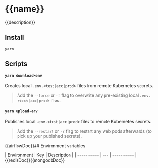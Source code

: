 # {{name}}

{{description}}

## Install

```shell
yarn
```

## Scripts

#### `yarn download-env`

Creates local `.env.<test|acc|prod>` files from remote Kubernetes secrets.

> Add the `--force` or `-f` flag to overwrite any pre-existing local `.env.<test|acc|prod>` files.

#### `yarn upload-env`

Publishes local `.env.<test|acc|prod>` files to remote Kubernetes secrets.

> Add the `--restart` or `-r` flag to restart any web pods afterwards (to pick up your published secrets).

{{airflowDoc}}## Environment variables

| Environment | Key | Description |
| ----------- | --- | ----------- |{{redisDoc}}{{mongodbDoc}}
